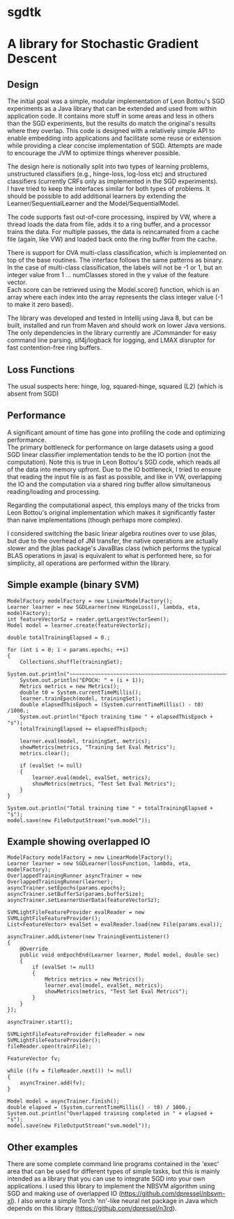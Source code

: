 sgdtk
=====

# A library for Stochastic Gradient Descent

## Design

The initial goal was a simple, modular implementation of Leon Bottou's SGD experiments as a Java library that can be 
extended and used from within application code.  It contains more stuff in some areas and less in others than the SGD 
experiments, but the results do match the original's results where they overlap.  This code is designed with a
relatively simple API to enable embedding into applications and facilitate some reuse or extension while providing a
clear concise implementation of SGD.  Attempts are made to encourage the JVM to optimize things wherever possible.

The design here is notionally split into two types of learning problems, unstructured classifiers (e.g., hinge-loss,
log-loss etc) and structured classifiers (currently CRFs only as implemented in the SGD experiments).  
I have tried to keep the interfaces similar for both types of problems.  It should be possible to add additional
learners by extending the Learner/SequentialLearner and the Model/SequentialModel.

The code supports fast out-of-core processing, inspired by VW, where a thread loads the data from file, 
adds it to a ring buffer, and a processor trains the data.  For multiple passes, the data is reincarnated from a 
cache file (again, like VW) and loaded back onto the ring buffer from the cache.

There is support for OVA multi-class classification, which is implemented on top of the base routines.
The interface follows the same patterns as binary.  In the case of multi-class classification, the labels will 
not be -1 or 1, but an integer value from 1 ... numClasses stored in the y value of the feature vector.  
Each score can be retrieved using the Model.score() function, which is an array where each index into the 
array represents the class integer value (-1 to make it zero based).

The library was developed and tested in Intellij using Java 8, but can be built, installed and run from Maven and 
should work on lower Java versions.  The only dependencies in the library currently are JCommander for easy command
line parsing, slf4j/logback for logging, and LMAX disruptor for fast contention-free ring buffers.

## Loss Functions

The usual suspects here: hinge, log, squared-hinge, squared (L2) (which is absent from SGD)

## Performance

A significant amount of time has gone into profiling the code and optimizing performance.  
The primary bottleneck for performance on large datasets using a good SGD linear classifier implementation
tends to be the IO portion (not the computation). Note this is true in Leon Bottou's SGD code, which reads 
all of the data into memory upfront. Due to the IO bottleneck, I tried to ensure that reading the input file is as
fast as possible, and like in VW, overlapping the IO and the computation via a shared ring buffer allow simultaneous
reading/loading and processing.

Regarding the computational aspect, this employs many of the tricks from Leon Bottou's original implementation which makes
it significantly faster than naive implementations (though perhaps more complex).

I considered switching the basic linear algebra routines over to use jblas, but due to the overhead of JNI transfer,
the native operations are actually slower and the jblas package's JavaBlas class (which performs the typical BLAS
operations in java) is equivalent to what is performed here, so for simplicity, all operations are performed within the library.

## Simple example (binary SVM)

```{java}
ModelFactory modelFactory = new LinearModelFactory();
Learner learner = new SGDLearner(new HingeLoss(), lambda, eta, modelFactory);
int featureVectorSz = reader.getLargestVectorSeen();
Model model = learner.create(featureVectorSz);

double totalTrainingElapsed = 0.;

for (int i = 0; i < params.epochs; ++i)
{
    Collections.shuffle(trainingSet);
    System.out.println("~~~~~~~~~~~~~~~~~~~~~~~~~~~~~~~~~~~~~~~~~~~~~~~~~~~~~~~~~~~~~~~~~~~");
    System.out.println("EPOCH: " + (i + 1));
    Metrics metrics = new Metrics();
    double t0 = System.currentTimeMillis();
    learner.trainEpoch(model, trainingSet);
    double elapsedThisEpoch = (System.currentTimeMillis() - t0) /1000.;
    System.out.println("Epoch training time " + elapsedThisEpoch + "s");
    totalTrainingElapsed += elapsedThisEpoch;

    learner.eval(model, trainingSet, metrics);
    showMetrics(metrics, "Training Set Eval Metrics");
    metrics.clear();

    if (evalSet != null)
    {
        learner.eval(model, evalSet, metrics);
        showMetrics(metrics, "Test Set Eval Metrics");
    }
} 

System.out.println("Total training time " + totalTrainingElapsed + "s");
model.save(new FileOutputStream("svm.model"));

```

## Example showing overlapped IO

```{java}
ModelFactory modelFactory = new LinearModelFactory();
Learner learner = new SGDLearner(lossFunction, lambda, eta, modelFactory);
OverlappedTrainingRunner asyncTrainer = new OverlappedTrainingRunner(learner);
asyncTrainer.setEpochs(params.epochs);
asyncTrainer.setBufferSz(params.bufferSize);
asyncTrainer.setLearnerUserData(featureVectorSz);

SVMLightFileFeatureProvider evalReader = new SVMLightFileFeatureProvider();
List<FeatureVector> evalSet = evalReader.load(new File(params.eval));

asyncTrainer.addListener(new TrainingEventListener()
{
    @Override
    public void onEpochEnd(Learner learner, Model model, double sec)
    {
        if (evalSet != null)
        {
            Metrics metrics = new Metrics();
            learner.eval(model, evalSet, metrics);
            showMetrics(metrics, "Test Set Eval Metrics");
        }
    }
});

asyncTrainer.start();
            
SVMLightFileFeatureProvider fileReader = new SVMLightFileFeatureProvider();
fileReader.open(trainFile);

FeatureVector fv;

while ((fv = fileReader.next()) != null)
{
    asyncTrainer.add(fv);
}

Model model = asyncTrainer.finish();
double elapsed = (System.currentTimeMillis() - t0) / 1000.;
System.out.println("Overlapped training completed in " + elapsed + "s");
model.save(new FileOutputStream("svm.model"));

```

## Other examples

There are some complete command line programs contained in the 'exec' area that can be used for different types of simple tasks, but this is mainly intended as a library that you can use to integrate SGD into your own applications.  I used this library to implement the NBSVM algorithm using SGD and making use of overlapped IO (https://github.com/dpressel/nbsvm-xl).  I also wrote a simple Torch 'nn'-like neural net package in Java which depends on this library (https://github.com/dpressel/n3rd).